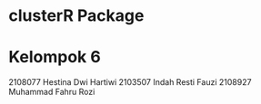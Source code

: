 # clusterR Package


# Kelompok 6
2108077 Hestina Dwi Hartiwi
2103507 Indah Resti Fauzi
2108927 Muhammad Fahru Rozi
